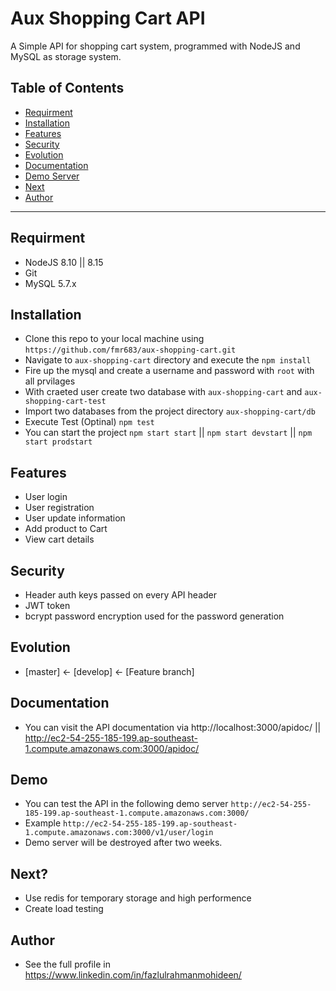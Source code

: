 # Aux Shopping Cart API

A Simple API for shopping cart system, programmed with NodeJS and MySQL as storage system.

## Table of Contents 

- [Requirment](#requirment)
- [Installation](#installation)
- [Features](#features)
- [Security](#security)
- [Evolution](#evolution)
- [Documentation](#documentation)
- [Demo Server](#demo)
- [Next](#next)
- [Author](#author)

---
## Requirment

- NodeJS 8.10 || 8.15
- Git
- MySQL 5.7.x

## Installation

- Clone this repo to your local machine using `https://github.com/fmr683/aux-shopping-cart.git`
- Navigate to `aux-shopping-cart` directory and execute the `npm install`
- Fire up the mysql and create a username and password with `root` with all prvilages
- With craeted user create two database with `aux-shopping-cart` and `aux-shopping-cart-test`
- Import two databases from the project directory `aux-shopping-cart/db` 
- Execute Test (Optinal) `npm test`
- You can start the project `npm start start` || `npm start devstart` || `npm start prodstart`

## Features

- User login
- User registration
- User update information
- Add product to Cart
- View cart details

## Security

- Header auth keys passed on every API header
- JWT token 
- bcrypt password encryption used for the password generation

## Evolution
- [master] <- [develop] <- [Feature branch]

## Documentation
- You can visit the API documentation via http://localhost:3000/apidoc/ || http://ec2-54-255-185-199.ap-southeast-1.compute.amazonaws.com:3000/apidoc/

## Demo
- You can test the API in the following demo server `http://ec2-54-255-185-199.ap-southeast-1.compute.amazonaws.com:3000/`
- Example `http://ec2-54-255-185-199.ap-southeast-1.compute.amazonaws.com:3000/v1/user/login`
- Demo server will be destroyed after two weeks.

## Next?
- Use redis for temporary storage and high performence
- Create load testing

## Author
- See the full profile in https://www.linkedin.com/in/fazlulrahmanmohideen/
